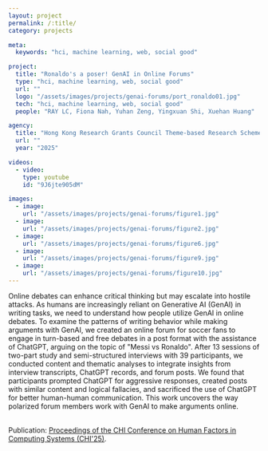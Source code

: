 ```yaml
---
layout: project
permalink: /:title/
category: projects

meta:
  keywords: "hci, machine learning, web, social good"

project:
  title: "Ronaldo's a poser! GenAI in Online Forums"
  type: "hci, machine learning, web, social good"
  url: ""
  logo: "/assets/images/projects/genai-forums/port_ronaldo01.jpg"
  tech: "hci, machine learning, web, social good"
  people: "RAY LC, Fiona Nah, Yuhan Zeng, Yingxuan Shi, Xuehan Huang"

agency:
  title: "Hong Kong Research Grants Council Theme-based Research Scheme, Chow Sang Sang Group Research Fund, City University of Hong Kong Teaching Development Grant, CHI"
  url: ""
  year: "2025"

videos:
  - video:
    type: youtube
    id: "9J6jte905dM"

images:
  - image:
    url: "/assets/images/projects/genai-forums/figure1.jpg"
  - image:
    url: "/assets/images/projects/genai-forums/figure2.jpg"
  - image:
    url: "/assets/images/projects/genai-forums/figure6.jpg"
  - image:
    url: "/assets/images/projects/genai-forums/figure9.jpg"
  - image:
    url: "/assets/images/projects/genai-forums/figure10.jpg"
---
```

<p>
Online debates can enhance critical thinking but may escalate into hostile attacks. As humans are increasingly reliant on Generative AI (GenAI) in writing tasks, we need to understand how people utilize GenAI in online debates. To examine the patterns of writing behavior while making arguments with GenAI, we created an online forum for soccer fans to engage in turn-based and free debates in a post format with the assistance of ChatGPT, arguing on the topic of "Messi vs Ronaldo". After 13 sessions of two-part study and semi-structured interviews with 39 participants, we conducted content and thematic analyses to integrate insights from interview transcripts, ChatGPT records, and forum posts. We found that participants prompted ChatGPT for aggressive responses, created posts with similar content and logical fallacies, and sacrificed the use of ChatGPT for better human-human communication. This work uncovers the way polarized forum members work with GenAI to make arguments online.<br><br>

Publication: <a href="https://arxiv.org/abs/2502.09693"><u>Proceedings of the CHI Conference on Human Factors in Computing Systems (CHI'25)</u></a>.</p>
